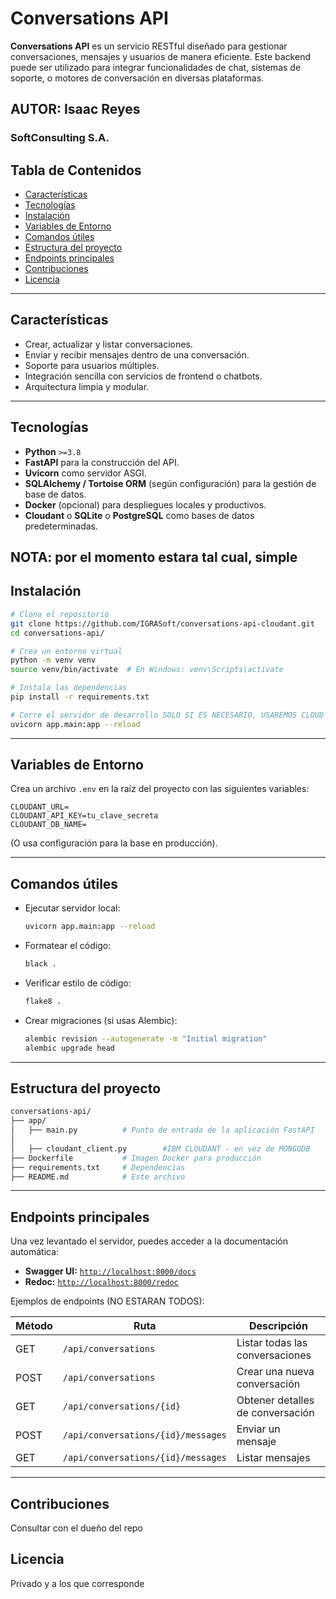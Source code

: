 # Conversations API 

**Conversations API** es un servicio RESTful diseñado para gestionar conversaciones, mensajes y usuarios de manera eficiente. Este backend puede ser utilizado para integrar funcionalidades de chat, sistemas de soporte, o motores de conversación en diversas plataformas.

## AUTOR: Isaac Reyes

### SoftConsulting S.A.

## Tabla de Contenidos

- [Características](#características)
- [Tecnologías](#tecnologías)
- [Instalación](#instalación)
- [Variables de Entorno](#variables-de-entorno)
- [Comandos útiles](#comandos-útiles)
- [Estructura del proyecto](#estructura-del-proyecto)
- [Endpoints principales](#endpoints-principales)
- [Contribuciones](#contribuciones)
- [Licencia](#licencia)

---

## Características

- Crear, actualizar y listar conversaciones.
- Enviar y recibir mensajes dentro de una conversación.
- Soporte para usuarios múltiples.
- Integración sencilla con servicios de frontend o chatbots.
- Arquitectura limpia y modular.

---

## Tecnologías

- **Python** `>=3.8`
- **FastAPI** para la construcción del API.
- **Uvicorn** como servidor ASGI.
- **SQLAlchemy / Tortoise ORM** (según configuración) para la gestión de base de datos.
- **Docker** (opcional) para despliegues locales y productivos.
- **Cloudant** o **SQLite** o **PostgreSQL** como bases de datos predeterminadas.

NOTA: por el momento estara tal cual, simple
---

## Instalación

```bash
# Clona el repositorio
git clone https://github.com/IGRASoft/conversations-api-cloudant.git
cd conversations-api/

# Crea un entorno virtual
python -m venv venv
source venv/bin/activate  # En Windows: venv\Scripts\activate

# Instala las dependencias
pip install -r requirements.txt

# Corre el servidor de desarrollo SOLO SI ES NECESARIO, USAREMOS CLOUD ENGINE
uvicorn app.main:app --reload
```

---

## Variables de Entorno

Crea un archivo `.env` en la raíz del proyecto con las siguientes variables:

```env
CLOUDANT_URL=
CLOUDANT_API_KEY=tu_clave_secreta
CLOUDANT_DB_NAME=
```

(O usa configuración para la base en producción).

---

## Comandos útiles

- Ejecutar servidor local:

  ```bash
  uvicorn app.main:app --reload
  ```

- Formatear el código:

  ```bash
  black .
  ```

- Verificar estilo de código:

  ```bash
  flake8 .
  ```

- Crear migraciones (si usas Alembic):

  ```bash
  alembic revision --autogenerate -m "Initial migration"
  alembic upgrade head
  ```

---

## Estructura del proyecto

```bash
conversations-api/
├── app/
│   ├── main.py          # Punto de entrada de la aplicación FastAPI
│   
│   ├── cloudant_client.py        #IBM CLOUDANT - en vez de MONGODB
├── Dockerfile           # Imagen Docker para producción
├── requirements.txt     # Dependencias
├── README.md            # Este archivo
```

---

## Endpoints principales

Una vez levantado el servidor, puedes acceder a la documentación automática:

- **Swagger UI:** [`http://localhost:8000/docs`](http://localhost:8000/docs)
- **Redoc:** [`http://localhost:8000/redoc`](http://localhost:8000/redoc)

Ejemplos de endpoints (NO ESTARAN TODOS):

| Método  | Ruta                        | Descripción                    |
|---------|------------------------------|---------------------------------|
| GET     | `/api/conversations`         | Listar todas las conversaciones |
| POST    | `/api/conversations`         | Crear una nueva conversación    |
| GET     | `/api/conversations/{id}`    | Obtener detalles de conversación |
| POST    | `/api/conversations/{id}/messages` | Enviar un mensaje           |
| GET     | `/api/conversations/{id}/messages` | Listar mensajes             |

---

## Contribuciones
Consultar con el dueño del repo

## Licencia
Privado y a los que corresponde